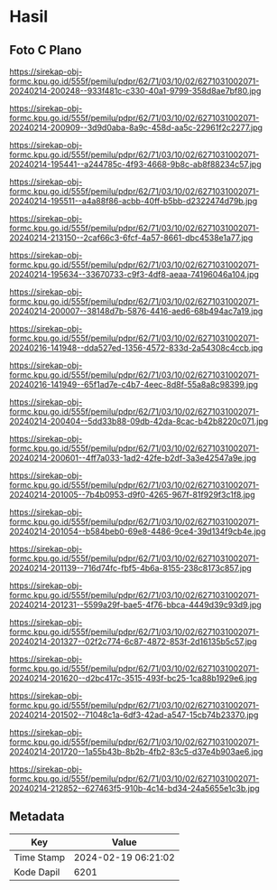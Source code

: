 # Hasil

## Foto C Plano

https://sirekap-obj-formc.kpu.go.id/555f/pemilu/pdpr/62/71/03/10/02/6271031002071-20240214-200248--933f481c-c330-40a1-9799-358d8ae7bf80.jpg

https://sirekap-obj-formc.kpu.go.id/555f/pemilu/pdpr/62/71/03/10/02/6271031002071-20240214-200909--3d9d0aba-8a9c-458d-aa5c-22961f2c2277.jpg

https://sirekap-obj-formc.kpu.go.id/555f/pemilu/pdpr/62/71/03/10/02/6271031002071-20240214-195441--a244785c-4f93-4668-9b8c-ab8f88234c57.jpg

https://sirekap-obj-formc.kpu.go.id/555f/pemilu/pdpr/62/71/03/10/02/6271031002071-20240214-195511--a4a88f86-acbb-40ff-b5bb-d2322474d79b.jpg

https://sirekap-obj-formc.kpu.go.id/555f/pemilu/pdpr/62/71/03/10/02/6271031002071-20240214-213150--2caf66c3-6fcf-4a57-8661-dbc4538e1a77.jpg

https://sirekap-obj-formc.kpu.go.id/555f/pemilu/pdpr/62/71/03/10/02/6271031002071-20240214-195634--33670733-c9f3-4df8-aeaa-74196046a104.jpg

https://sirekap-obj-formc.kpu.go.id/555f/pemilu/pdpr/62/71/03/10/02/6271031002071-20240214-200007--38148d7b-5876-4416-aed6-68b494ac7a19.jpg

https://sirekap-obj-formc.kpu.go.id/555f/pemilu/pdpr/62/71/03/10/02/6271031002071-20240216-141948--dda527ed-1356-4572-833d-2a54308c4ccb.jpg

https://sirekap-obj-formc.kpu.go.id/555f/pemilu/pdpr/62/71/03/10/02/6271031002071-20240216-141949--65f1ad7e-c4b7-4eec-8d8f-55a8a8c98399.jpg

https://sirekap-obj-formc.kpu.go.id/555f/pemilu/pdpr/62/71/03/10/02/6271031002071-20240214-200404--5dd33b88-09db-42da-8cac-b42b8220c071.jpg

https://sirekap-obj-formc.kpu.go.id/555f/pemilu/pdpr/62/71/03/10/02/6271031002071-20240214-200601--4ff7a033-1ad2-42fe-b2df-3a3e42547a9e.jpg

https://sirekap-obj-formc.kpu.go.id/555f/pemilu/pdpr/62/71/03/10/02/6271031002071-20240214-201005--7b4b0953-d9f0-4265-967f-81f929f3c1f8.jpg

https://sirekap-obj-formc.kpu.go.id/555f/pemilu/pdpr/62/71/03/10/02/6271031002071-20240214-201054--b584beb0-69e8-4486-9ce4-39d134f9cb4e.jpg

https://sirekap-obj-formc.kpu.go.id/555f/pemilu/pdpr/62/71/03/10/02/6271031002071-20240214-201139--716d74fc-fbf5-4b6a-8155-238c8173c857.jpg

https://sirekap-obj-formc.kpu.go.id/555f/pemilu/pdpr/62/71/03/10/02/6271031002071-20240214-201231--5599a29f-bae5-4f76-bbca-4449d39c93d9.jpg

https://sirekap-obj-formc.kpu.go.id/555f/pemilu/pdpr/62/71/03/10/02/6271031002071-20240214-201327--02f2c774-6c87-4872-853f-2d16135b5c57.jpg

https://sirekap-obj-formc.kpu.go.id/555f/pemilu/pdpr/62/71/03/10/02/6271031002071-20240214-201620--d2bc417c-3515-493f-bc25-1ca88b1929e6.jpg

https://sirekap-obj-formc.kpu.go.id/555f/pemilu/pdpr/62/71/03/10/02/6271031002071-20240214-201502--71048c1a-6df3-42ad-a547-15cb74b23370.jpg

https://sirekap-obj-formc.kpu.go.id/555f/pemilu/pdpr/62/71/03/10/02/6271031002071-20240214-201720--1a55b43b-8b2b-4fb2-83c5-d37e4b903ae6.jpg

https://sirekap-obj-formc.kpu.go.id/555f/pemilu/pdpr/62/71/03/10/02/6271031002071-20240214-212852--627463f5-910b-4c14-bd34-24a5655e1c3b.jpg


## Metadata

| Key        | Value               |
| ---------- | ------------------- |
| Time Stamp | 2024-02-19 06:21:02 |
| Kode Dapil | 6201                |



